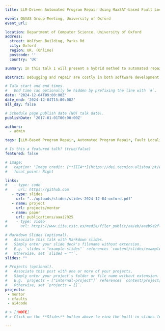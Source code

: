 ```yaml
---
title: LLM-Driven Automated Program Repair Using MaxSAT-based Fault Localization

event: QAVAS Group Meeting, University of Oxford
event_url: 

location: Department of Computer Science, University of Oxford
address:
  street: Wolfson Building, Parks Rd
  city: Oxford
  region: UK. (Online)
  postcode: ''
  country: 'UK'

summary: In this talk I will present a hybrid method to automated repair of C code, using Maximum Satisfiability (MaxSAT)-based fault localization, CFaults, to localize bugs and LLMs to replace the faulty code via a counterexample-guided loop.

abstract: Debugging and repair are costly in both software development and programming education. In this talk I will present two approaches that combine formal methods with large language models (LLMs) to improve accuracy and scalability. First, we introduce CFaults, a MaxSAT-based fault localization tool for C programs that ensures consistent, subset-minimal diagnoses across multiple failing tests. It outperforms existing tools like BugAssist and SNIPER in speed and precision. Second, we apply a hybrid method to automated repair of C code, using MaxSAT, CFaults, to localize bugs and LLMs to replace the faulty code via a counterexample-guided loop. This approach produces more targeted and effective repairs than existing symbolic or LLM-only methods, improving outcomes across over 1,400 incorrect student submissions. Together, these methods show how combining formal reasoning with generative models enables more efficient and precise debugging and repair.

# Talk start and end times.
#   End time can optionally be hidden by prefixing the line with `#`.
date: '2024-12-04T09:00:00Z'
date_end: '2024-12-04T15:00:00Z'
all_day: false

# Schedule page publish date (NOT talk date).
publishDate: '2017-01-01T00:00:00Z'

authors:
  - admin

tags: [LLM-Based Program Repair, Automated Program Repair, Fault Localisation, Maximum Satisfiability, Large Language Models, Model-Based Diagnosis, AI4SE]

# Is this a featured talk? (true/false)
featured: false

# image:
#   caption: 'Image credit: [**IIIA**](https://dei.tecnico.ulisboa.pt/en/events/dei-wed/wednesdaysdei-talks-10-09-2025)'
#   focal_point: Right

links:
#   - type: code
#     url: https://github.com
   - type: slides
     url: "../uploads/slides/slides-2024-12-04-oxford.pdf"
   - name: project
     url: projects/mentor     
   - name: paper
     url: publications/aaai2025     
#    - type: video
#      url: https://www.iiia.csic.es/media/filer_public/aa/eb/aaeb9a2f-e77c-40c9-92d5-2c870da1de59/250623-seminari-pedroorvalho.mp4

# Markdown Slides (optional).
#   Associate this talk with Markdown slides.
#   Simply enter your slide deck's filename without extension.
#   E.g. `slides = "example-slides"` references `content/slides/example-slides.md`.
#   Otherwise, set `slides = ""`.
slides: ""

# Projects (optional).
#   Associate this post with one or more of your projects.
#   Simply enter your project's folder or file name without extension.
#   E.g. `projects = ["internal-project"]` references `content/project/deep-learning/index.md`.
#   Otherwise, set `projects = []`.
projects:
 - mentor
 - cfaults
 - ai4code

# > [!NOTE]
# > Click on the **Slides** button above to view the built-in slides feature.

---
```



